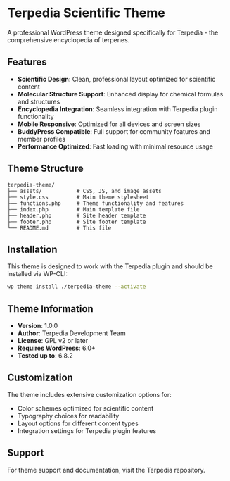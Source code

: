 # Terpedia Scientific Theme

A professional WordPress theme designed specifically for Terpedia - the comprehensive encyclopedia of terpenes.

## Features

- **Scientific Design**: Clean, professional layout optimized for scientific content
- **Molecular Structure Support**: Enhanced display for chemical formulas and structures  
- **Encyclopedia Integration**: Seamless integration with Terpedia plugin functionality
- **Mobile Responsive**: Optimized for all devices and screen sizes
- **BuddyPress Compatible**: Full support for community features and member profiles
- **Performance Optimized**: Fast loading with minimal resource usage

## Theme Structure

```
terpedia-theme/
├── assets/           # CSS, JS, and image assets
├── style.css         # Main theme stylesheet
├── functions.php     # Theme functionality and features
├── index.php         # Main template file
├── header.php        # Site header template
├── footer.php        # Site footer template
└── README.md         # This file
```

## Installation

This theme is designed to work with the Terpedia plugin and should be installed via WP-CLI:

```bash
wp theme install ./terpedia-theme --activate
```

## Theme Information

- **Version**: 1.0.0
- **Author**: Terpedia Development Team
- **License**: GPL v2 or later
- **Requires WordPress**: 6.0+
- **Tested up to**: 6.8.2

## Customization

The theme includes extensive customization options for:
- Color schemes optimized for scientific content
- Typography choices for readability
- Layout options for different content types
- Integration settings for Terpedia plugin features

## Support

For theme support and documentation, visit the Terpedia repository.